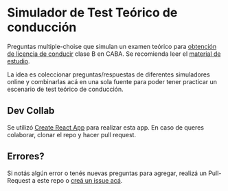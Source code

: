 # Simulador de Test Teórico de conducción

Preguntas multiple-choise que simulan un examen teórico para [obtención de licencia de conducir](https://www.buenosaires.gob.ar/tramites/otorgamiento-de-licencia-de-conducir) clase B en CABA. Se recomienda leer el [material de estudio](https://www.buenosaires.gob.ar/sites/gcaba/files/manual_2022_compressed.pdf). 

La idea es coleccionar preguntas/respuestas de diferentes simuladores online y combinarlas acá en una sola fuente para poder tener practicar un escenario de test teórico de conducción.

## Dev Collab
Se utilizó [Create React App](https://github.com/facebook/create-react-app) para realizar esta app. En caso de queres colaborar, clonar el repo y hacer pull request.

## Errores?
Si notás algún error o tenés nuevas preguntas para agregar, realizá un Pull-Request a este repo o [creá un issue acá](https://github.com/bandinopla/simulador-test-de-conducir/issues).

